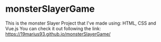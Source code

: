 # monsterSlayerGame
This is the monster Slayer Project that I've made using: HTML, CSS and Vue.js
You can check it out following the link: https://19marius93.github.io/monsterSlayerGame/
